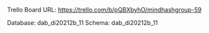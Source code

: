 Trello Board URL: https://trello.com/b/pQBXbyhO/mindhashgroup-59

Database: dab_di20212b_11
Schema: dab_di20212b_11

